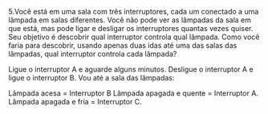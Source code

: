5.Você está em uma sala com três interruptores, cada um conectado a uma lâmpada em salas diferentes. Você não pode ver as lâmpadas da sala em que está, mas pode ligar e desligar os interruptores quantas vezes quiser. Seu objetivo é descobrir qual interruptor controla qual lâmpada. Como você faria para descobrir, usando apenas duas idas até uma das salas das lâmpadas, qual interruptor controla cada lâmpada?

Ligue o interruptor A e aguarde alguns minutos.
Desligue o interruptor A e ligue o interruptor B.
Vou até a sala das lâmpadas:

Lâmpada acesa = Interruptor B
Lâmpada apagada e quente = Interruptor A.
Lâmpada apagada e fria = Interruptor C.
